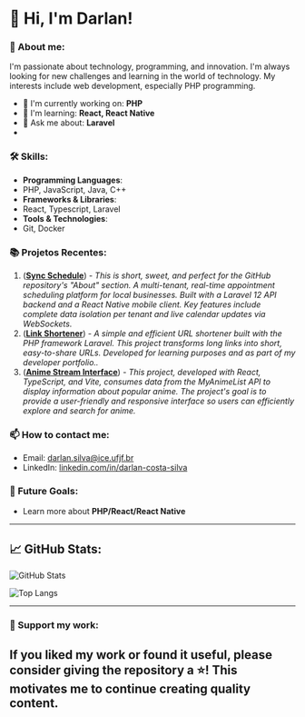 # 👋 Hi, I'm Darlan!

### 🌟 About me:
I'm passionate about technology, programming, and innovation. I'm always looking for new challenges and learning in the world of technology. My interests include web development, especially PHP programming.

- 🔭 I'm currently working on: **PHP**
- 🌱 I'm learning: **React, React Native**
- 💬 Ask me about: **Laravel**
- 
### 🛠️ Skills:
- **Programming Languages**:
- PHP, JavaScript, Java, C++
- **Frameworks & Libraries**:
- React, Typescript, Laravel
- **Tools & Technologies**:
- Git, Docker

### 📚 Projetos Recentes:
1. ([**Sync Schedule**](https://github.com/DarlanHenrique/sync-schedule)) - _This is short, sweet, and perfect for the GitHub repository's "About" section. A multi-tenant, real-time appointment scheduling platform for local businesses. Built with a Laravel 12 API backend and a React Native mobile client. Key features include complete data isolation per tenant and live calendar updates via WebSockets._ 
2. ([**Link Shortener**](https://github.com/DarlanHenrique/link-shortener)) - _A simple and efficient URL shortener built with the PHP framework Laravel. This project transforms long links into short, easy-to-share URLs. Developed for learning purposes and as part of my developer portfolio.._ 
3. ([**Anime Stream Interface**]([https://github.com/seuusuario/repositorio](https://github.com/DarlanHenrique/anime-stream-interface))) - _This project, developed with React, TypeScript, and Vite, consumes data from the MyAnimeList API to display information about popular anime. The project's goal is to provide a user-friendly and responsive interface so users can efficiently explore and search for anime._ 

### 📫 How to contact me:
- Email: [darlan.silva@ice.ufjf.br](mailto:darlan.silva@estudante.ufjf.br)
- LinkedIn: [linkedin.com/in/darlan-costa-silva](https://www.linkedin.com/in/darlan-costa-silva)

### 🎯 Future Goals:
- Learn more about **PHP/React/React Native**

---

## 📈 GitHub Stats:

![GitHub Stats](https://github-readme-stats.vercel.app/api?username=DarlanHenrique&show_icons=true&theme=radical)

![Top Langs](https://github-readme-stats.vercel.app/api/top-langs/?username=DarlanHenrique&layout=compact&theme=radical)

---

### 🙌 Support my work:
If you liked my work or found it useful, please consider giving the repository a ⭐️! This motivates me to continue creating quality content.
---
